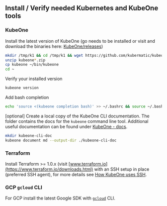 
## Install / Verify needed Kubernetes and KubeOne tools

### KubeOne
Install the latest version of KubeOne (go needs to be installed or visit and download the binaries here: [KubeOne/releases](https://github.com/kubermatic/kubeone/releases))

```bash
mkdir /tmp/k1 && cd /tmp/k1 && wget https://github.com/kubermatic/kubeone/releases/download/v1.2.3/kubeone_1.2.3_linux_amd64.zip
unzip kubeone*.zip
cp kubeone ~/bin/kubeone
cd ~
```
Verify your installed version
```bash
kubeone version
```
Add bash completion
```bash
echo 'source <(kubeone completion bash)' >> ~/.bashrc && source ~/.bashrc
```

[optional] Create a local copy of the KubeOne CLI documentation. The folder contains the docs for the `kubeone` command line tool. Additional useful documentation can be found under [KubeOne - docs](https://docs.kubermatic.com/kubeone/master/). 
```bash
mkdir kubeone-cli-doc
kubeone document md --output-dir ./kubeone-cli-doc
```

### Terraform
Install Terraform >= 1.0.x (visit [www.terraform.io](https://www.terraform.io/downloads.html) with an SSH setup in place (preferred SSH agent), for more details see [How KubeOne uses SSH](https://docs.kubermatic.com/kubeone/master/using_kubeone/ssh/).

### GCP `gcloud` CLI
For GCP install the latest Google SDK with [`gcloud`](https://cloud.google.com/sdk/install) CLI.
